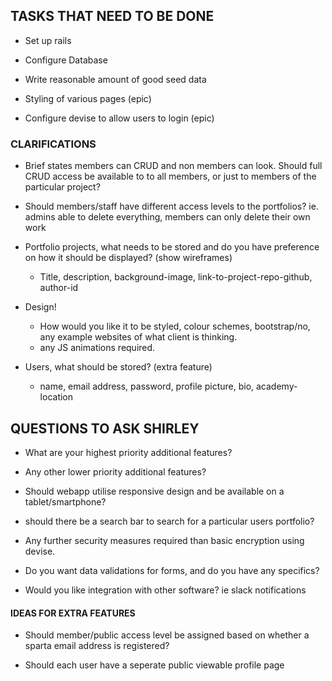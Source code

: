 ## TASKS THAT NEED TO BE DONE ##

- Set up rails

- Configure Database

- Write reasonable amount of good seed data

- Styling of various pages (epic)

- Configure devise to allow users to login (epic)

### CLARIFICATIONS ###

- Brief states members can CRUD and non members can look. Should full CRUD access be available to to all members, or just to members of the particular project?

- Should members/staff have different access levels to the portfolios? ie. admins able to delete everything, members can only delete their own work

- Portfolio projects, what needs to be stored and do you have preference on how it should be displayed? (show wireframes)
	- Title, description, background-image, link-to-project-repo-github, author-id

- Design!
	- How would you like it to be styled, colour schemes, bootstrap/no, any example websites of what client is thinking.
	- any JS animations required.

- Users, what should be stored? (extra feature)
	- name, email address, password, profile picture, bio, academy-location

## QUESTIONS TO ASK SHIRLEY ##

- What are your highest priority additional features?

- Any other lower priority additional features?

- Should webapp utilise responsive design and be available on a tablet/smartphone?

- should there be a search bar to search for a particular users portfolio?

- Any further security measures required than basic encryption using devise.

- Do you want data validations for forms, and do you have any specifics?

- Would you like integration with other software? ie slack notifications


#### IDEAS FOR EXTRA FEATURES ####


- Should member/public access level be assigned based on whether a sparta email address is registered?

- Should each user have a seperate public viewable profile page
